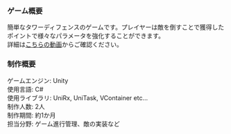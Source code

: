 ### ゲーム概要
簡単なタワーディフェンスのゲームです。プレイヤーは敵を倒すことで獲得したポイントで様々なパラメータを強化することができます。</br>
詳細は[こちらの動画](https://www.youtube.com/watch?v=urW4m553zPw)からご確認ください。

### 制作概要
ゲームエンジン: Unity</br>
使用言語: C#</br>
使用ライブラリ: UniRx, UniTask, VContainer etc...</br>
制作人数: 2人</br>
制作期間: 約1か月</br>
担当分野: ゲーム進行管理、敵の実装など
